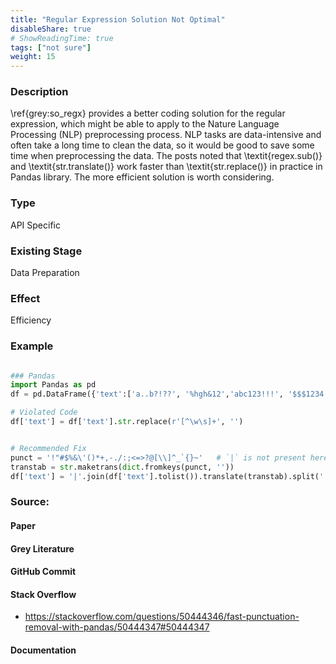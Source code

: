 ```yaml
---
title: "Regular Expression Solution Not Optimal"
disableShare: true
# ShowReadingTime: true
tags: ["not sure"]
weight: 15
---
```


### Description

\ref{grey:so_regx} provides a better coding solution for the regular expression, which might be able to apply to the Nature Language Processing (NLP) preprocessing process. NLP tasks are data-intensive and often take a long time to clean the data, so it would be good to save some time when preprocessing the data. The posts noted that \textit{regex.sub()} and \textit{str.translate()} work faster than \textit{str.replace()} in practice in Pandas library. The more efficient solution is worth considering.

### Type

API Specific

### Existing Stage

Data Preparation

### Effect

Efficiency

### Example

```python

### Pandas
import Pandas as pd
df = pd.DataFrame({'text':['a..b?!??', '%hgh&12','abc123!!!', '$$$1234']})

# Violated Code
df['text'] = df['text'].str.replace(r'[^\w\s]+', '')


# Recommended Fix
punct = '!"#$%&\'()*+,-./:;<=>?@[\\]^_`{}~'   # `|` is not present here
transtab = str.maketrans(dict.fromkeys(punct, ''))
df['text'] = '|'.join(df['text'].tolist()).translate(transtab).split('|')


```

### Source:

#### Paper 
#### Grey Literature

#### GitHub Commit

#### Stack Overflow
- https://stackoverflow.com/questions/50444346/fast-punctuation-removal-with-pandas/50444347#50444347

#### Documentation

